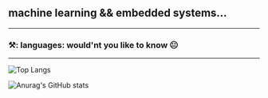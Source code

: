 machine learning && embedded systems...
---

---
### ⚒️: languages: would'nt you like to know 😐

---
![Top Langs](https://github-readme-stats.vercel.app/api/top-langs/?username=kinged0043&layout=compact&theme=vision-friendly-dark)

![Anurag's GitHub stats](https://github-readme-stats.vercel.app/api?username=kinged0043&show_icons=true&theme=vision-friendly-dark)
